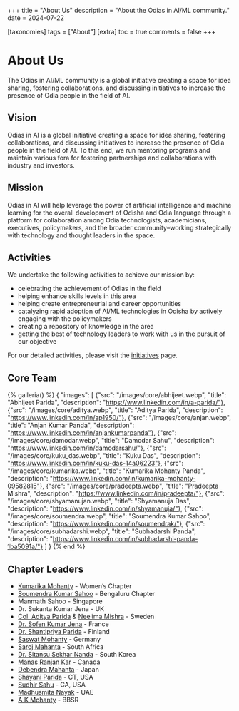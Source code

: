 +++
title = "About Us"
description = "About the Odias in AI/ML community."
date = 2024-07-22

[taxonomies]
tags = ["About"]
[extra]
toc = true
comments = false
+++

# About Us

The Odias in AI/ML community is a global initiative creating a space for idea sharing, fostering collaborations, and discussing initiatives to increase the presence of Odia people in the field of AI.

## Vision
Odias in AI is a global initiative creating a space for idea sharing, fostering collaborations, and discussing initiatives to increase the presence of Odia people in the field of AI. To this end, we run mentoring programs and maintain various fora for fostering partnerships and collaborations with industry and investors.

## Mission
Odias in AI will help leverage the power of artificial intelligence and machine learning for the overall development of Odisha and Odia language through a platform for collaboration among Odia technologists, academicians, executives, policymakers, and the broader community–working strategically with technology and thought leaders in the space.

## Activities
We undertake the following activities to achieve our mission by:
* celebrating the achievement of Odias in the field
* helping enhance skills levels in this area
* helping create entrepreneurial and career opportunities
* catalyzing rapid adoption of AI/ML technologies in Odisha by actively engaging with the policymakers
* creating a repository of knowledge in the area
* getting the best of technology leaders to work with us in the pursuit of our objective

For our detailed activities, please visit the [initiatives](@/initiatives/_index.md) page.

## Core Team

{% galleria() %}
{
  "images": [
    {"src": "/images/core/abhijeet.webp", "title": "Abhijeet Parida", "description": "https://www.linkedin.com/in/a-parida/"},
    {"src": "/images/core/aditya.webp", "title": "Aditya Parida", "description": "https://www.linkedin.com/in/ap1950/"},
    {"src": "/images/core/anjan.webp", "title": "Anjan Kumar Panda", "description": "https://www.linkedin.com/in/anjankumarpanda"},
    {"src": "/images/core/damodar.webp", "title": "Damodar Sahu", "description": "https://www.linkedin.com/in/damodarsahu/"},
    {"src": "/images/core/kuku_das.webp", "title": "Kuku Das", "description": "https://www.linkedin.com/in/kuku-das-14a06223"},
    {"src": "/images/core/kumarika.webp", "title": "Kumarika Mohanty Panda", "description": "https://www.linkedin.com/in/kumarika-mohanty-09582815"},
    {"src": "/images/core/pradeepta.webp", "title": "Pradeepta Mishra", "description": "https://www.linkedin.com/in/pradeepta/"},
    {"src": "/images/core/shyamanujan.webp", "title": "Shyamanuja Das", "description": "https://www.linkedin.com/in/shyamanuja/"},
    {"src": "/images/core/soumendra.webp", "title": "Soumendra Kumar Sahoo", "description": "https://www.linkedin.com/in/soumendrak/"},
    {"src": "/images/core/subhadarshi.webp", "title": "Subhadarshi Panda", "description": "https://www.linkedin.com/in/subhadarshi-panda-1ba5091a/"}
  ]
}
{% end %}

## Chapter Leaders

* [Kumarika Mohanty](https://www.linkedin.com/in/kumarika-mohanty-09582815) - Women’s Chapter
* [Soumendra Kumar Sahoo](https://www.linkedin.com/in/soumendrak/) - Bengaluru Chapter
* Manmath Sahoo - Singapore
* Dr. Sukanta Kumar Jena - UK
* [Col. Aditya Parida](https://www.linkedin.com/in/ap1950/) & [Neelima Mishra](https://www.linkedin.com/in/neelimamisra/) - Sweden
* [Dr. Sofen Kumar Jena](https://www.linkedin.com/in/sofen/) - France
* [Dr. Shantipriya Parida](https://www.linkedin.com/in/shantipriya-parida-9781a9127/) - Finland
* [Saswat Mohanty](https://www.linkedin.com/in/ersaswatmohanty/) - Germany
* [Saroj Mahanta](https://www.linkedin.com/in/saroj-mahanta-83a37813/) - South Africa
* [Dr. Sitansu Sekhar Nanda](https://www.linkedin.com/in/dr-sitansu-sekhar-nanda-73b62212/) - South Korea
* [Manas Ranjan Kar](https://www.linkedin.com/in/manas-kar/) - Canada
* [Debendra Mahanta](https://www.linkedin.com/in/debendra-mohanta-7445423/) - Japan
* [Shayani Parida](https://www.linkedin.com/in/shayani-parida/) - CT, USA
* [Sudhir Sahu](https://www.linkedin.com/in/susahu/) - CA, USA
* [Madhusmita Nayak](https://www.linkedin.com/in/madhusmita-nayak-75a0a215/) - UAE
* [A K Mohanty](https://www.linkedin.com/in/akmohantytatwa/) - BBSR
